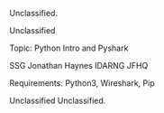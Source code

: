 Unclassified.</p>
Unclassified



Topic: Python Intro and Pyshark

SSG Jonathan Haynes
IDARNG JFHQ

Requirements: Python3, Wireshark, Pip



Unclassified
Unclassified.</p>